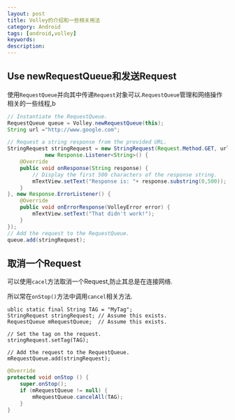 ```yaml
---
layout: post
title: Volley的介绍和一些相关用法
category: Android
tags: [android,volley]
keywords:
description:
---
```


## Use newRequestQueue和发送Request

使用`RequestQueue`并向其中传递`Request`对象可以.`RequestQueue`管理和网络操作相关的一些线程,b

```java
// Instantiate the RequestQueue.
RequestQueue queue = Volley.newRequestQueue(this);
String url ="http://www.google.com";

// Request a string response from the provided URL.
StringRequest stringRequest = new StringRequest(Request.Method.GET, url,
            new Response.Listener<String>() {
    @Override
    public void onResponse(String response) {
        // Display the first 500 characters of the response string.
        mTextView.setText("Response is: "+ response.substring(0,500));
    }
}, new Response.ErrorListener() {
    @Override
    public void onErrorResponse(VolleyError error) {
        mTextView.setText("That didn't work!");
    }
});
// Add the request to the RequestQueue.
queue.add(stringRequest);
```

## 取消一个Request

可以使用`cacel`方法取消一个Request,防止其总是在连接网络.

所以常在`onStop()`方法中调用`cancel`相关方法.

```
ublic static final String TAG = "MyTag";
StringRequest stringRequest; // Assume this exists.
RequestQueue mRequestQueue;  // Assume this exists.

// Set the tag on the request.
stringRequest.setTag(TAG);

// Add the request to the RequestQueue.
mRequestQueue.add(stringRequest);
```

```java
@Override
protected void onStop () {
    super.onStop();
    if (mRequestQueue != null) {
        mRequestQueue.cancelAll(TAG);
    }
}
```
